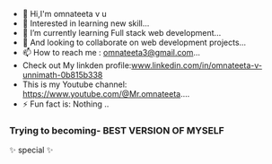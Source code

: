 - 👋 Hi,I'm omnateeta v u
- 👀 Interested in learning new skill...
- 🌱 I’m currently learning Full stack web development...
- 💞️ And looking to collaborate on web development projects...
- 📫 How to reach me : omnateeta3@gmail.com...
-   Check out My linkden profile:www.linkedin.com/in/omnateeta-v-unnimath-0b815b338
-  This is my Youtube channel: https://www.youtube.com/@Mr.omnateeta....
- ⚡ Fun fact is: Nothing ..
 <h3>Trying to becoming- BEST VERSION OF MYSELF</h3>
✨ special  ✨
<!---
omnateeta/omnateeta is a ✨ special ✨ repository because its `README.md` (this file) appears on your GitHub profile.
You can click the Preview link to take a look at your changes.
--->

